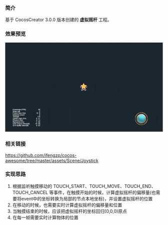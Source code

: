 ### 简介
基于 CocosCreator 3.0.0 版本创建的 **虚拟摇杆** 工程。

### 效果预览
![image](../../gif/202201/2022012014.gif)

### 相关链接
https://github.com/ifengzp/cocos-awesome/tree/master/assets/Scene/Joystick

### 实现思路
1. 根据监听触摸移动的 TOUCH_START、TOUCH_MOVE、TOUCH_END、TOUCH_CANCEL 等事件，在触摸开始的时候，计算虚拟摇杆的偏移量(也需要将event中的坐标转换为局部的节点本地坐标)，并设置虚拟摇杆的位置
2. 在移动的时候，也需要实时计算虚拟摇杆的偏移量和位置
3. 当触摸结束的时候，应该把虚拟摇杆的坐标回归(0,0,0)原点
4. 在每一帧需要实时计算物体的位置